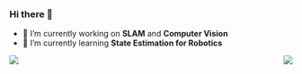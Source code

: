 ### Hi there 👋

<!--
**SilenceOverflow/SilenceOverflow** is a ✨ _special_ ✨ repository because its `README.md` (this file) appears on your GitHub profile.

Here are some ideas to get you started:

- 🔭 I’m currently working on ...
- 🌱 I’m currently learning ...
- 👯 I’m looking to collaborate on ...
- 🤔 I’m looking for help with ...
- 💬 Ask me about ...
- 📫 How to reach me: ...
- 😄 Pronouns: ...
- ⚡ Fun fact: ...
-->

- 🔭 I’m currently working on **SLAM** and **Computer Vision**
- 🌱 I’m currently learning **State Estimation for Robotics**

<img src="https://github-readme-stats.vercel.app/api?username=SilenceOverflow&count_private=true&show_icons=true" align="left" />
<img src="https://github-readme-stats.vercel.app/api/top-langs?username=SilenceOverflow" align="right" />
